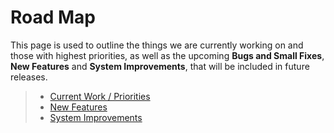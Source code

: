 # Road Map

This page is used to outline the things we are currently working on and those with highest priorities, as well as the upcoming  **Bugs and Small Fixes**, **New Features** and **System Improvements**, that will be included in future releases. 

> - [Current Work / Priorities](current-work.md)
> - [New Features](new-features.md)
> - [System Improvements](system-improvement.md)

